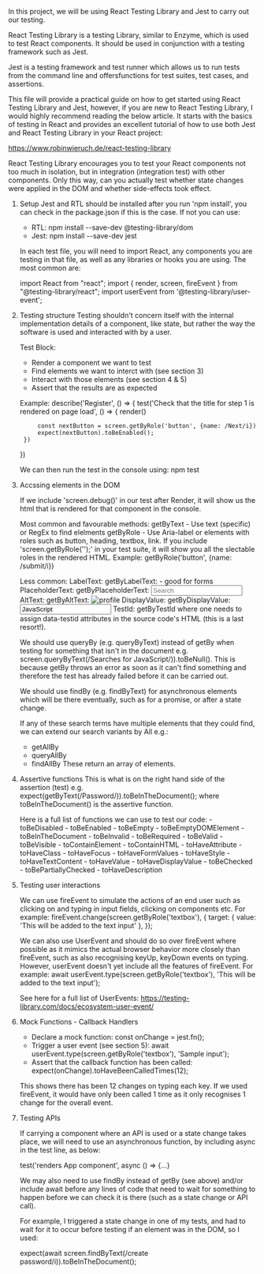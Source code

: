 In this project, we will be using React Testing Library and Jest to carry out our testing.

React Testing Library is a testing Library, similar to Enzyme, which is used to test React components. It should be used in conjunction with a testing framework such as Jest.

Jest is a testing framework and test runner which allows us to run tests from the command line and offersfunctions for test suites, test cases, and assertions.

This file will provide a practical guide on how to get started using React Testing Library and Jest, however, if you are new to React Testing Library, I would highly recommend reading the below article. It starts with the basics of testing in React and provides an excellent tutorial of how to use both Jest and React Testing Library in your React project:

https://www.robinwieruch.de/react-testing-library

React Testing Library encourages you to test your React components not too much in isolation, but in integration (integration test) with other components. Only this way, can you actually test whether state changes were applied in the DOM and whether side-effects took effect.

1. Setup
    Jest and RTL should be installed after you run 'npm install', you can check in the package.json if this is the case. If not you can use:
    - RTL: npm install --save-dev @testing-library/dom
    - Jest: npm install --save-dev jest

    In each test file, you will need to import React, any components you are testing in that file, as well as any libraries or hooks you are using. The most common are:

    import React from "react";
    import { render, screen, fireEvent } from "@testing-library/react";
    import userEvent from '@testing-library/user-event';

2. Testing structure
    Testing shouldn't concern itself with the internal implementation details of a component, like state, but rather the way the software is used and interacted with by a user.

    Test Block:
    - Render a component we want to test
    - Find elements we want to interct with (see section 3)
    - Interact with those elements (see section 4 & 5)
    - Assert that the results are as expected

    Example:
    describe('Register', () => {
        test('Check that the title for step 1 is rendered on page load', () => {
            render(<Register />)

            const nextButton = screen.getByRole('button', {name: /Next/i})
            expect(nextButton).toBeEnabled();
        })
    })

    We can then run the test in the console using:
    npm test

3. Accssing elements in the DOM

    If we include 'screen.debug()' in our test after Render, it will show us the html that is rendered for that component in the console.

    Most common and favourable methods:
        getByText - Use text (specific) or RegEx to find elelments
        getByRole - Use Aria-label or elements with roles such as button, heading, textbox, link. If you include 'screen.getByRole('');' in your test suite, it will show you all the slectable roles in the rendered HTML. Example:
            getByRole('button', {name: /submit/i})

    Less common:
        LabelText: getByLabelText: <label for="search" /> - good for forms
        PlaceholderText: getByPlaceholderText: <input placeholder="Search" />
        AltText: getByAltText: <img alt="profile" />
        DisplayValue: getByDisplayValue: <input value="JavaScript" />
        TestId: getByTestId where one needs to assign data-testid attributes in the source code's HTML (this is a last resort!).

    We should use queryBy (e.g. queryByText) instead of getBy when testing for something that isn't in the document e.g. screen.queryByText(/Searches for JavaScript/)).toBeNull(). This is because getBy throws an error as soon as it can't find something and therefore the test has already failed before it can be carried out.

    We should use findBy (e.g. findByText) for asynchronous elements which will be there eventually, such as for a promise, or after a state change.

    If any of these search terms have multiple elements that they could find, we can extend our search variants by All e.g.:
    - getAllBy
    - queryAllBy
    - findAllBy
    These return an array of elements.

4. Assertive functions
    This is what is on the right hand side of the assertion (test) e.g.  expect(getByText(/Password/)).toBeInTheDocument(); where toBeInTheDocument() is the assertive function.

    Here is a full list of functions we can use to test our code:
        - toBeDisabled
        - toBeEnabled
        - toBeEmpty
        - toBeEmptyDOMElement
        - toBeInTheDocument
        - toBeInvalid
        - toBeRequired
        - toBeValid
        - toBeVisible
        - toContainElement
        - toContainHTML
        - toHaveAttribute
        - toHaveClass
        - toHaveFocus
        - toHaveFormValues
        - toHaveStyle
        - toHaveTextContent
        - toHaveValue
        - toHaveDisplayValue
        - toBeChecked
        - toBePartiallyChecked
        - toHaveDescription

5. Testing user interactions 

    We can use fireEvent to simulate the actions of an end user such as clicking on and typing in input fields, clicking on components etc. For example:
        fireEvent.change(screen.getByRole('textbox'), {
        target: { value: 'This will be added to the text input' },
        });

    We can also use UserEvent and should do so over fireEvent where possible as it mimics the actual browser behavior more closely than fireEvent, such as also recognising keyUp, keyDown events on typing. However, userEvent doesn't yet include all the features of fireEvent. For example:
        await userEvent.type(screen.getByRole('textbox'), 'This will be added to the text input');

    See here for a full list of UserEvents: https://testing-library.com/docs/ecosystem-user-event/

6. Mock Functions - Callback Handlers

    - Declare a mock function:
        const onChange = jest.fn();
    - Trigger a user event (see section 5):
        await userEvent.type(screen.getByRole('textbox'), 'Sample input');
    - Assert that the callback function has been called:
        expect(onChange).toHaveBeenCalledTimes(12);

    This shows there has been 12 changes on typing each key. If we used fireEvent, it would have only been called 1 time as it only recognises 1 change for the overall event.

7. Testing APIs

    If carrying a component where an API is used or a state change takes place, we will need to use an asynchronous function, by including async in the test line, as below:

    test('renders App component', async () => {...}

    We may also need to use findBy instead of getBy (see above) and/or include await before any lines of code that need to wait for something to happen before we can check it is there (such as a state change or API call).

    For example, I triggered a state change in one of my tests, and had to wait for it to occur before testing if an element was in the DOM, so I used:

    expect(await screen.findByText(/create password/i)).toBeInTheDocument();